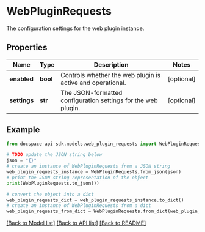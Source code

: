 # WebPluginRequests
The configuration settings for the web plugin instance.

## Properties

Name | Type | Description | Notes
------------ | ------------- | ------------- | -------------
**enabled** | **bool** | Controls whether the web plugin is active and operational. | [optional] 
**settings** | **str** | The JSON-formatted configuration settings for the web plugin. | [optional] 

## Example

```python
from docspace-api-sdk.models.web_plugin_requests import WebPluginRequests

# TODO update the JSON string below
json = "{}"
# create an instance of WebPluginRequests from a JSON string
web_plugin_requests_instance = WebPluginRequests.from_json(json)
# print the JSON string representation of the object
print(WebPluginRequests.to_json())

# convert the object into a dict
web_plugin_requests_dict = web_plugin_requests_instance.to_dict()
# create an instance of WebPluginRequests from a dict
web_plugin_requests_from_dict = WebPluginRequests.from_dict(web_plugin_requests_dict)
```
[[Back to Model list]](../README.md#documentation-for-models) [[Back to API list]](../README.md#documentation-for-api-endpoints) [[Back to README]](../README.md)


